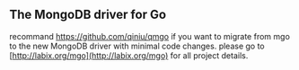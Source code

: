 The MongoDB driver for Go
-------------------------
recommand https://github.com/qiniu/qmgo if you want to  migrate from mgo to the new MongoDB driver with minimal code changes.
please go to [http://labix.org/mgo](http://labix.org/mgo) for all project details.
